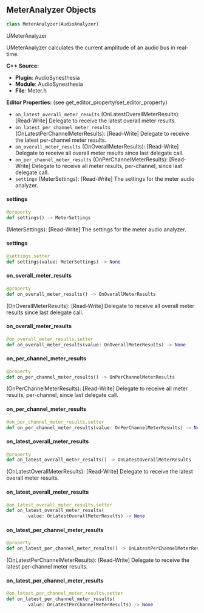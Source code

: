 ## MeterAnalyzer Objects

```python
class MeterAnalyzer(AudioAnalyzer)
```

UMeterAnalyzer

UMeterAnalyzer calculates the current amplitude of an
audio bus in real-time.

**C++ Source:**

- **Plugin**: AudioSynesthesia
- **Module**: AudioSynesthesia
- **File**: Meter.h

**Editor Properties:** (see get_editor_property/set_editor_property)

- ``on_latest_overall_meter_results`` (OnLatestOverallMeterResults):  [Read-Write] Delegate to receive the latest overall meter results.
- ``on_latest_per_channel_meter_results`` (OnLatestPerChannelMeterResults):  [Read-Write] Delegate to receive the latest per-channel meter results.
- ``on_overall_meter_results`` (OnOverallMeterResults):  [Read-Write] Delegate to receive all overall meter results since last delegate call.
- ``on_per_channel_meter_results`` (OnPerChannelMeterResults):  [Read-Write] Delegate to receive all meter results, per-channel, since last delegate call.
- ``settings`` (MeterSettings):  [Read-Write] The settings for the meter audio analyzer.

<a id="unreal.MeterAnalyzer.settings"></a>

#### settings

```python
@property
def settings() -> MeterSettings
```

(MeterSettings):  [Read-Write] The settings for the meter audio analyzer.

<a id="unreal.MeterAnalyzer.settings"></a>

#### settings

```python
@settings.setter
def settings(value: MeterSettings) -> None
```

<a id="unreal.MeterAnalyzer.on_overall_meter_results"></a>

#### on_overall_meter_results

```python
@property
def on_overall_meter_results() -> OnOverallMeterResults
```

(OnOverallMeterResults):  [Read-Write] Delegate to receive all overall meter results since last delegate call.

<a id="unreal.MeterAnalyzer.on_overall_meter_results"></a>

#### on_overall_meter_results

```python
@on_overall_meter_results.setter
def on_overall_meter_results(value: OnOverallMeterResults) -> None
```

<a id="unreal.MeterAnalyzer.on_per_channel_meter_results"></a>

#### on_per_channel_meter_results

```python
@property
def on_per_channel_meter_results() -> OnPerChannelMeterResults
```

(OnPerChannelMeterResults):  [Read-Write] Delegate to receive all meter results, per-channel, since last delegate call.

<a id="unreal.MeterAnalyzer.on_per_channel_meter_results"></a>

#### on_per_channel_meter_results

```python
@on_per_channel_meter_results.setter
def on_per_channel_meter_results(value: OnPerChannelMeterResults) -> None
```

<a id="unreal.MeterAnalyzer.on_latest_overall_meter_results"></a>

#### on_latest_overall_meter_results

```python
@property
def on_latest_overall_meter_results() -> OnLatestOverallMeterResults
```

(OnLatestOverallMeterResults):  [Read-Write] Delegate to receive the latest overall meter results.

<a id="unreal.MeterAnalyzer.on_latest_overall_meter_results"></a>

#### on_latest_overall_meter_results

```python
@on_latest_overall_meter_results.setter
def on_latest_overall_meter_results(
        value: OnLatestOverallMeterResults) -> None
```

<a id="unreal.MeterAnalyzer.on_latest_per_channel_meter_results"></a>

#### on_latest_per_channel_meter_results

```python
@property
def on_latest_per_channel_meter_results() -> OnLatestPerChannelMeterResults
```

(OnLatestPerChannelMeterResults):  [Read-Write] Delegate to receive the latest per-channel meter results.

<a id="unreal.MeterAnalyzer.on_latest_per_channel_meter_results"></a>

#### on_latest_per_channel_meter_results

```python
@on_latest_per_channel_meter_results.setter
def on_latest_per_channel_meter_results(
        value: OnLatestPerChannelMeterResults) -> None
```

<a id="unreal.OnsetNRTSettings"></a>